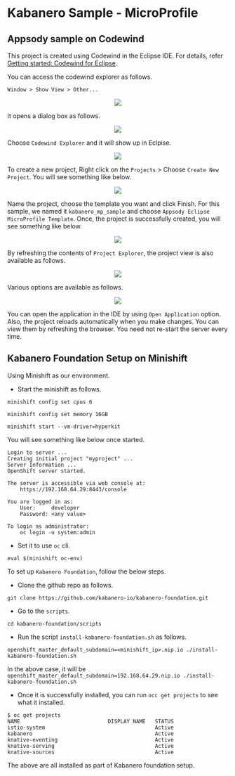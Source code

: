 # Kabanero Sample - MicroProfile

## Appsody sample on Codewind

This project is created using Codewind in the Eclipse IDE. For details, refer [Getting started: Codewind for Eclipse](https://www.eclipse.org/codewind/mdteclipsegettingstarted.html).

You can access the codewind explorer as follows.

```
Window > Show View > Other...
```

<p align="center">
    <img src="images/show_view.png">
</p>

It opens a dialog box as follows.

<p align="center">
    <img src="images/codewind.png">
</p>

Choose `Codewind Explorer` and it will show up in Eclpise.

<p align="center">
    <img src="images/codewind_explorer.png">
</p>

To create a new project, Right click on the `Projects` > Choose `Create New Project`. You will see something like below.

<p align="center">
    <img src="images/createproject.png">
</p>

Name the project, choose the template you want and click Finish. For this sample, we named it `kabanero_mp_sample` and choose `Appsody Eclipse MicroProfile Template`. Once, the project is successfully created, you will see something like below.

<p align="center">
    <img src="images/explorer_new_project.png">
</p>

By refreshing the contents of `Project Explorer`, the project view is also available as follows.

<p align="center">
    <img src="images/project_view.png">
</p>

Various options are available as follows.

<p align="center">
    <img src="images/explorer_new_project.png">
</p>

You can open the application in the IDE by using `Open Application` option. Also, the project reloads automatically when you make changes. You can view them by refreshing the browser. You need not re-start the server every time.

## Kabanero Foundation Setup on Minishift

Using Minishift as our environment.

- Start the minishift as follows.

```
minishift config set cpus 6

minishift config set memory 16GB

minishift start --vm-driver=hyperkit
```

You will see something like below once started.

```
Login to server ...
Creating initial project "myproject" ...
Server Information ...
OpenShift server started.

The server is accessible via web console at:
    https://192.168.64.29:8443/console

You are logged in as:
    User:     developer
    Password: <any value>

To login as administrator:
    oc login -u system:admin
```

- Set it to use `oc` cli.

```
eval $(minishift oc-env)
```

To set up `Kabanero Foundation`, follow the below steps.

- Clone the github repo as follows.

```
git clone https://github.com/kabanero-io/kabanero-foundation.git
```

- Go to the `scripts`.

```
cd kabanero-foundation/scripts
```

- Run the script `install-kabanero-foundation.sh` as follows.

```
openshift_master_default_subdomain=<minishift_ip>.nip.io ./install-kabanero-foundation.sh
```

In the above case, it will be `openshift_master_default_subdomain=192.168.64.29.nip.io ./install-kabanero-foundation.sh`

- Once it is successfully installed, you can run `occ get projects` to see what it installed.

```
$ oc get projects
NAME                            DISPLAY NAME   STATUS
istio-system                                   Active
kabanero                                       Active
knative-eventing                               Active
knative-serving                                Active
knative-sources                                Active
```

The above are all installed as part of Kabanero foundation setup.
